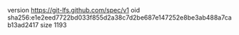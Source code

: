 version https://git-lfs.github.com/spec/v1
oid sha256:e1e2eed7722bd033f855d2a38c7d2be687e147252e8be3ab488a7cab13ad2417
size 1193
